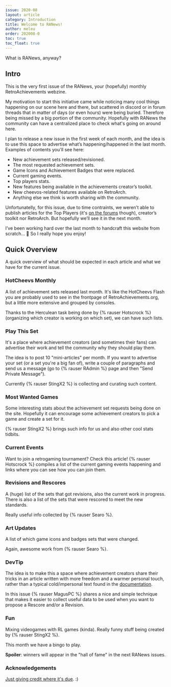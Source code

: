```yaml
---
issue: 2020-08
layout: article
category: Introduction
title: Welcome to RANews!
author: meleu
order: 202008-0
toc: true
toc_float: true
---
```


What is RANews, anyway?

## Intro

This is the very first issue of the RANews, your (hopefully) monthly RetroAchievements webzine.

My motivation to start this initiative came while noticing many cool things happening on our scene here and there, but scattered in discord or in forum threads that in matter of days (or even hours) were being buried. Therefore being missed by a big portion of the community. Hopefully with RANews the community can have a centralized place to check what's going on around here.

I plan to release a new issue in the first week of each month, and the idea is to use this space to advertise what’s happening/happened in the last month. Examples of contents you'll see here:

- New achievement sets released/revisioned.
- The most requested achievement sets.
- Game Icons and Achievement Badges that were replaced.
- Current gaming events.
- Top players stats.
- New features being available in the achievements creator’s toolkit.
- New cheevos-related features available on RetroArch.
- Anything else we think is worth sharing with the community.

Unfortunatelly, for this issue, due to time contraints, we weren’t able to publish articles for the Top Players (it's [on the forums](http://retroachievements.org/viewtopic.php?t=11179) though), creator’s toolkit nor RetroArch. But hopefully we’ll see it in the next month.

I’ve been working hard over the last month to handcraft this website from scratch… 🥵 So I really hope you enjoy!



## Quick Overview

A quick overview of what should be expected in each article and what we have for the current issue.


### HotCheevs Monthly

A list of achievement sets released last month. It's like the HotCheevs Flash you are probably used to see in the frontpage of RetroAchievements.org, but a little more extensive and grouped by consoles.

Thanks to the Herculean task being done by {% rauser Hotscrock %} (organizing which creator is working on which set), we can have such lists.


### Play This Set

It's a place where achievement creators (and sometimes their fans) can advertise their work and tell the community why they should play them.

The idea is to post 10 "mini-articles" per month. If you want to advertise your set (or a set you're a big fan of), write a couple of paragraphs and send us a message (go to {% rauser RAdmin %} page and then "Send Private Message").

Currently {% rauser StingX2 %} is collecting and curating such content.


### Most Wanted Games

Some interesting stats about the achievement set requests being done on the site.
Hopefully it can encourage some achievement creators to pick a game and create a
set for it.

{% rauser StingX2 %} brings such info for us and also other cool stats tidbits.


### Current Events

Want to join a retrogaming tournament? Check this article! {% rauser Hotscrock %} compiles a list of the current gaming events happening and links where you can see how you can join them.


### Revisions and Rescores

A (huge) list of the sets that got revisions, also the current work in progress.
There is also a list of the sets that were rescored to meet the new standards.

Really useful info collected by {% rauser Searo %}.


### Art Updates

A list of which game icons and badges sets that were changed.

Again, awesome work from {% rauser Searo %}.


### DevTip

The idea is to make this a space where achievement creators share their tricks in an article written with more freedom and a warmer personal touch, rather than a typical cold/impersonal text found in the [documentation](https://docs.retroachievements.org).

In this issue {% rauser MagusPC %} shares a nice and simple technique that makes it easier to collect useful data to be used when you want to propose a Rescore and/or a Revision.


### Fun

Mixing videogames with RL games (kinda). Really funny stuff being created by
{% rauser StingX2 %}.

This month we have a bingo to play.

**Spoiler**: winners will appear in the "hall of fame" in the next RANews issues.


### Acknowledgements

[Just giving credit where it's due](acknowledgements). :)
